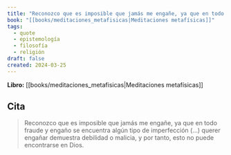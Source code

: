 ```yaml
---
title: "Reconozco que es imposible que jamás me engañe, ya que en todo fraude y engaño s..."
book: "[[books/meditaciones_metafisicas|Meditaciones metafísicas]]"
tags:
  - quote
  - epistemología
  - filosofía
  - religión
draft: false
created: 2024-03-25
---
```


**Libro:** [[books/meditaciones_metafisicas|Meditaciones metafísicas]]

## Cita
> Reconozco que es imposible que jamás me engañe, ya que en todo fraude y engaño se encuentra algún tipo de imperfección (…) querer engañar demuestra debilidad o malicia, y por tanto, esto no puede encontrarse en Dios.
